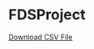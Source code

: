 # FDSProject
[Download CSV File](https://drive.google.com/file/d/1Kyi7dUNFs4IpXXGoQkwsvR5cjKUSruSf/view?usp=sharing)
